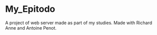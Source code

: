 # My_Epitodo
A project of web server made as part of my studies. Made with Richard Anne and Antoine Penot. 
